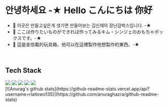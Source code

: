 <h1>안녕하세요 -★ Hello こんにちは 你好</h1>
<ul>
  <li>🤔 이곳은 만들고싶은게 생기면 만들어보는 김신재의 장난감박스입니다. -★</li>
  <li>🤔 ここは作りたいものができれば作ってみるキム・シンジェのおもちゃボックスです。-★</li>
  <li>🤔 這是金信載的玩具箱，他可以在這裡製作他想製作的東西。-★</li>
</ul>
<br />
<h2>Tech Stack</h2>
<span>
  <img src="https://img.shields.io/badge/JavaScript-F7DF1E?style=for-the-badge&logo=JavaScript&logoColor=black"/>
  <img src="https://img.shields.io/badge/React-61DAFB?style=for-the-badge&logo=React&logoColor=black"/>
  <img src="https://img.shields.io/badge/Redux-764ABC?style=for-the-badge&logo=Redux&logoColor=black"/>
  <img src="https://img.shields.io/badge/Redux_Saga-999999?style=for-the-badge&logo=Redux-Saga&logoColor=black" />
  <img src="https://img.shields.io/badge/TypeScript-3178C6?style=for-the-badge&logo=TypeScript&logoColor=black" />
</span>
<br />
[![Anurag's github stats](https://github-readme-stats.vercel.app/api?username=rlatlswo135)](https://github.com/anuraghazra/github-readme-stats)

<!--
**rlatlswo135/rlatlswo135** is a ✨ _special_ ✨ repository because its `README.md` (this file) appears on your GitHub profile.

Here are some ideas to get you started:

- 🔭 I’m currently working on ...
- 🌱 I’m currently learning ...
- 👯 I’m looking to collaborate on ...
- 🤔 I’m looking for help with ...
- 💬 Ask me about ...
- 📫 How to reach me: ...
- 😄 Pronouns: ...
- ⚡ Fun fact: ...
-->
